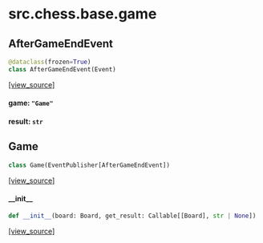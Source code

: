 <a id="src.chess.base.game"></a>

# src.chess.base.game

<a id="src.chess.base.game.AfterGameEndEvent"></a>

## AfterGameEndEvent

```python
@dataclass(frozen=True)
class AfterGameEndEvent(Event)
```

[[view_source]](https://github.com/WolfDWyc/ChessMaker/blob/fa904e10464b6e4f95136eb8c6d988f269e3f1a5/src\chess\base\game.py#L10)

<a id="src.chess.base.game.AfterGameEndEvent.game"></a>

#### game: `"Game"`

<a id="src.chess.base.game.AfterGameEndEvent.result"></a>

#### result: `str`

<a id="src.chess.base.game.Game"></a>

## Game

```python
class Game(EventPublisher[AfterGameEndEvent])
```

[[view_source]](https://github.com/WolfDWyc/ChessMaker/blob/fa904e10464b6e4f95136eb8c6d988f269e3f1a5/src\chess\base\game.py#L14)

<a id="src.chess.base.game.Game.__init__"></a>

#### \_\_init\_\_

```python
def __init__(board: Board, get_result: Callable[[Board], str | None])
```

[[view_source]](https://github.com/WolfDWyc/ChessMaker/blob/fa904e10464b6e4f95136eb8c6d988f269e3f1a5/src\chess\base\game.py#L15)

